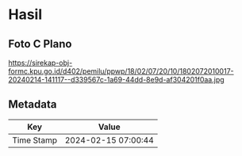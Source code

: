 # Hasil

## Foto C Plano

https://sirekap-obj-formc.kpu.go.id/d402/pemilu/ppwp/18/02/07/20/10/1802072010017-20240214-141117--d339567c-1a69-44dd-8e9d-af304201f0aa.jpg


## Metadata

| Key        | Value               |
| ---------- | ------------------- |
| Time Stamp | 2024-02-15 07:00:44 |



